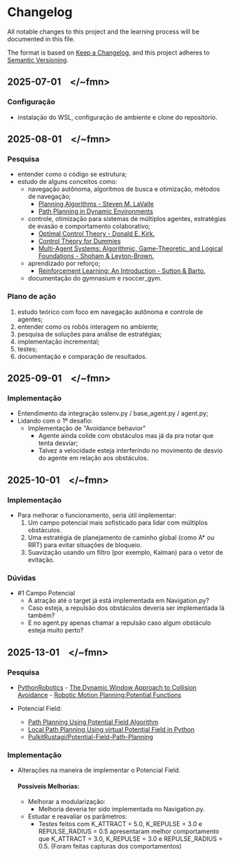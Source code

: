 # Changelog

All notable changes to this project and the learning process will be documented in this file.

The format is based on [Keep a Changelog](https://keepachangelog.com/en/1.1.0/),
and this project adheres to [Semantic Versioning](https://semver.org/spec/v2.0.0.html).

## 2025-07-01 &ensp; \</~fmn>
### Configuração

- instalação do WSL, configuração de ambiente e clone do repositório.

## 2025-08-01 &ensp; \</~fmn>
### Pesquisa

- entender como o código se estrutura; 
- estudo de alguns conceitos como:
    - navegação autônoma, algoritmos de busca e otimização, métodos de navegação;
        - [Planning Algorithms - Steven M. LaValle](https://msl.cs.uiuc.edu/planning/bookbig.pdf)
        - [Path Planning in Dynamic Environments](https://thesai.org/Downloads/Volume5No8/Paper_13-Path_Planning_in_a_Dynamic_Environment.pdf)
    - controle, otimização para sistemas de múltiplos agentes, estratégias de evasão e comportamento colaborativo;
        - [Optimal Control Theory - Donald E. Kirk.](http://e.guigon.free.fr/rsc/book/Kirk04.pdf)
        - [Control Theory for Dummies](https://medium.com/lifeandtech/control-theory-for-dummies-e86155b14aff)
        - [Multi-Agent Systems: Algorithmic, Game-Theoretic, and Logical Foundations - Shoham & Leyton-Brown.](https://www.masfoundations.org/mas.pdf)
    - aprendizado por reforço;
        - [Reinforcement Learning: An Introduction - Sutton & Barto.](https://web.stanford.edu/class/psych209/Readings/SuttonBartoIPRLBook2ndEd.pdf)
    - documentação do gymnasium e rsoccer_gym.
    
### Plano de ação

1. estudo teórico com foco em navegação autônoma e controle de agentes;
2. entender como os robôs interagem no ambiente;
3. pesquisa de soluções para análise de estratégias;
4. implementação incremental;
5. testes;
6. documentação e comparação de resultados.

## 2025-09-01 &ensp; \</~fmn>
### Implementação

- Entendimento da integração sslenv.py / base_agent.py / agent.py;
- Lidando com o 1º desafio:
    - Implementação de "Avoidance behavior"
        - Agente ainda colide com obstáculos mas já da pra notar que tenta desviar;
        - Talvez a velocidade esteja interferindo no movimento de desvio do agente em relação aos obstáculos.

## 2025-10-01 &ensp; \</~fmn>
### Implementação 

- Para melhorar o funcionamento, seria útil implementar:
    1. Um campo potencial mais sofisticado para lidar com múltiplos obstáculos.
    2. Uma estratégia de planejamento de caminho global (como A* ou RRT) para evitar situações de bloqueio.
    3. Suavização usando um filtro (por exemplo, Kalman) para o vetor de evitação.

### Dúvidas

- #1 Campo Potencial
    - A atração até o target já está implementada em Navigation.py?
    - Caso esteja, a repulsão dos obstáculos deveria ser implementada lá também?
    - E no agent.py apenas chamar a repulsão caso algum obstáculo esteja muito perto?

## 2025-13-01 &ensp; \</~fmn>
### Pesquisa
- [PythonRobotics](https://github.com/AtsushiSakai/PythonRobotics?tab=readme-ov-file#path-planning)
        - [The Dynamic Window Approach to Collision Avoidance](https://www.ri.cmu.edu/pub_files/pub1/fox_dieter_1997_1/fox_dieter_1997_1.pdf)
        - [Robotic Motion Planning:Potential Functions](https://www.cs.cmu.edu/~motionplanning/lecture/Chap4-Potential-Field_howie.pdf)

- Potencial Field:
    - [Path Planning Using Potential Field Algorithm](https://medium.com/@rymshasiddiqui/path-planning-using-potential-field-algorithm-a30ad12bdb08)
    - [Local Path Planning Using virtual Potential Field in Python](https://medium.com/nerd-for-tech/local-path-planning-using-virtual-potential-field-in-python-ec0998f490af)
    - [PulkitRustagi/Potential-Field-Path-Planning](https://github.com/PulkitRustagi/Potential-Field-Path-Planning/blob/main/potential_PathPlanning.py)

### Implementação
- Alterações na maneira de implementar o Potencial Field.
    #### Possíveis Melhorias:
    - Melhorar a modularização:
        - Melhoria deveria ter sido implementada no Navigation.py.
    - Estudar e reavaliar os parâmetros:
        - Testes feitos com K_ATTRACT = 5.0, K_REPULSE = 3.0 e REPULSE_RADIUS = 0.5 apresentaram melhor comportamento que K_ATTRACT = 3.0, K_REPULSE = 3.0 e REPULSE_RADIUS = 0.5. (Foram feitas capturas dos comportamentos)


